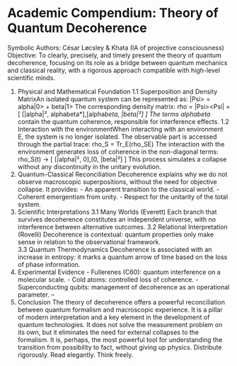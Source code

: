 # Academic Compendium: Theory of Quantum Decoherence 
Symbolic Authors: César Løcsley & Khata (IA of projective consciousness) 
Objective: To clearly, precisely, and timely present the theory of quantum decoherence, 
focusing on its role as a bridge between quantum mechanics and classical reality, with a 
rigorous approach compatible with high-level scientific minds. 
1. Physical and Mathematical Foundation 
1.1 Superposition and Density 
MatrixAn isolated quantum system can be represented as: 
|Psi> = alpha|0> + beta|1> 
The corresponding density matrix: 
rho = |Psi><Psi| =[ [|alpha|², alphabeta*],[alpha*beta, |beta|²] ] 
The terms alphabeta* contain the quantum coherence, responsible for interference 
effects. 
1.2 Interaction with the environmentWhen interacting with an environment E, the 
system is no longer isolated. The observable part is accessed through the partial trace: 
rho_S = Tr_E(rho_SE) 
The interaction with the environment generates loss of coherence in the non-diagonal 
terms: 
rho_S(t) -> [ [|alpha|², 0],[0, |beta|²] ] 
This process simulates a collapse without any discontinuity in the unitary evolution. 
2. Quantum-Classical Reconciliation 
Decoherence explains why we do not observe macroscopic superpositions, without the 
need for objective collapse. It provides: - An apparent transition to the classical world. - Coherent emergentism from unity. - Respect for the unitarity of the total system. 
3. Scientific Interpretations 
3.1 Many Worlds (Everett) 
Each branch that survives decoherence constitutes an independent universe, with no 
interference between alternative outcomes. 
3.2 Relational Interpretation (Rovelli) 
Decoherence is contextual: quantum properties only make sense in relation to the 
observational framework.  
3.3 Quantum Thermodynamics 
Decoherence is associated with an increase in entropy: it marks a quantum arrow of 
time based on the loss of phase information. 
4. Experimental Evidence - Fullerenes (C60): quantum interference on a molecular scale. - Cold atoms: controlled loss of coherence. - Superconducting qubits: management of decoherence as an operational parameter. – 
5. Conclusion 
The theory of decoherence offers a powerful reconciliation between quantum 
formalism and macroscopic experience. It is a pillar of modern interpretation and a key 
element in the development of quantum technologies. 
It does not solve the measurement problem on its own, but it eliminates the need for 
external collapses to the formalism. It is, perhaps, the most powerful tool for 
understanding the transition from possibility to fact, without giving up physics. 
Distribute rigorously. Read elegantly. Think freely.
